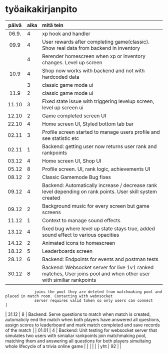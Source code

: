 # työaikakirjanpito

| päivä | aika | mitä tein                                                                                                           |
| :---: | :--- | :------------------------------------------------------------------------------------------------------------------ |
| 06.9. | 4    | xp hook and handler                                                                                                 |
| 09.9  | 4    | User rewards after completing game(classic). Show real data from backend in inventory                               |
|       | 4    | Rerender homescreen when xp or inventory changes. Level up screen                                                   |
| 10.9  | 4    | Shop now works with backend and not with hardcoded data                                                             |
|       | 3    | classic game mode ui                                                                                                |
| 11.9  | 2    | classic game mode ui                                                                                                |
| 11.10 | 3    | Fixed state issue with triggering levelup screen, level up screen ui                                                |
| 12.10 | 2    | Game completed screen UI                                                                                            |
| 22.10 | 4    | Home screen UI, Styled bottom tab bar                                                                               |
| 02.11 | 3    | Profile screen started to manage users profile and see statistic etc                                                |
| 02.11 | 1    | Backend: getting user now returns user rank and rankpoints                                                          |
| 03.12 | 4    | Home screen UI, Shop UI                                                                                             |
| 05.12 | 8    | Profile screen. UI, rank logic, achievements UI                                                                     |
| 08.12 | 2    | Classic Gamemode Bug fixes                                                                                          |
| 09.12 | 4    | Backend: Automatically increase / decrease rank level depending on rank points. User skill system created           |
| 09.12 | 2    | Background music for every screen but game screens                                                                  |
| 11.12 | 1    | Context to manage sound effects                                                                                     |
| 13.12 | 4    | fixed bug where level up state stays true, added sound effect to various opacities                                  |
| 14.12 | 2    | Animated icons to homescreen                                                                                        |
| 18.12 | 5    | Leaderboards screen                                                                                                 |
| 28.12 | 6    | Backend: Endpoints for events and postman tests                                                                     |
| 30.12 | 8    | Backend: Websocket server for live 1v1 ranked matches, User joins pool and when other user with similiar rankpoints |
                 joins the pool they are deleted from matchmaking pool and placed in match room. Contacting with webnsocket
                 server requires valid token so only users can connect                                                               |
| 31.12 | 8    | Backend: Serve questions to match when match is created, automaticly end the match when both players have answered
                 all questions, assign scores to leaderboard and mark match completed and save records of the match                  |
| 01.01 | 4    | Backend: Unit testing for websocket server that simulates two users with simialiar rankpoints join matchmaking pool,
                 matching them and answering all questions for both players simultaing whole lifecycle of a trivia online game       |
| | | |
| yht | 92 | |
